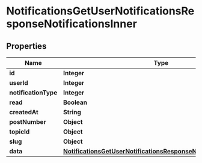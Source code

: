 

# NotificationsGetUserNotificationsResponseNotificationsInner


## Properties

| Name | Type | Description | Notes |
|------------ | ------------- | ------------- | -------------|
|**id** | **Integer** |  |  [optional] |
|**userId** | **Integer** |  |  [optional] |
|**notificationType** | **Integer** |  |  [optional] |
|**read** | **Boolean** |  |  [optional] |
|**createdAt** | **String** |  |  [optional] |
|**postNumber** | **Object** |  |  [optional] |
|**topicId** | **Object** |  |  [optional] |
|**slug** | **Object** |  |  [optional] |
|**data** | [**NotificationsGetUserNotificationsResponseNotificationsInnerData**](NotificationsGetUserNotificationsResponseNotificationsInnerData.md) |  |  [optional] |



